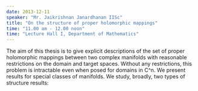 ```yaml
---
date: 2013-12-11
speaker: "Mr. Jaikrishnan Janardhanan IISc"
title: "On the structure of proper holomorphic mappings"
time: "11.00 am - 12.00 noon" 
time: "Lecture Hall I, Department of Mathematics"
---
```

The aim of this thesis is to give explicit descriptions of the
set of proper holomorphic mappings between two complex manifolds
with reasonable restrictions on the domain and target spaces.
Without any restrictions, this problem is intractable even when
posed for domains in C^n. We present results for special classes
of manifolds. We study, broadly, two types of structure
results:
